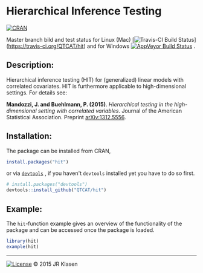# Hierarchical Inference Testing

[![CRAN](http://www.r-pkg.org/badges/version/hit)](http://cran.r-project.org/package=hit)


Master branch bild and test status for Linux (Mac)
[![Travis-CI Build Status](https://travis-ci.org/QTCAT/hit.png?branch=master)]
(https://travis-ci.org/QTCAT/hit) 
and for Windows 
 [![AppVeyor Build Status](https://ci.appveyor.com/api/projects/status/kttq4x98q6hra6ct/branch/master?svg=true)](https://ci.appveyor.com/project/jrklasen/hit)
.



## Description:
Hierarchical inference testing (HIT) for (generalized) linear models with 
correlated covariates. HIT is furthermore applicable to high-dimensional 
settings. For details see:

**Mandozzi, J. and Buehlmann, P. (2015)**. *Hierarchical testing in the 
high-dimensional setting with correlated variables*. Journal of the American 
Statistical Association. Preprint 
[arXiv:1312.5556](http://arxiv.org/abs/1312.5556).

## Installation:
The package can be installed from CRAN,

```R
install.packages("hit")

```

or via 
[`devtools`](https://github.com/hadley/devtools#updating-to-the-latest-version-of-devtools)
, if you haven't `devtools` installed yet you have to do so first.

```R
# install.packages("devtools")
devtools::install_github("QTCAT/hit")
```

## Example:
The `hit`-function example gives an overview of the functionality of the 
package and can be accessed once the package is loaded.

```R
library(hit)
example(hit)
```

--------------------------------------------------------------------------------
[![License](http://img.shields.io/badge/license-GPL%20%28%3E=%202%29-brightgreen.svg?style=flat)](http://www.gnu.org/licenses/gpl-2.0.html)
&copy; 2015 JR Klasen

